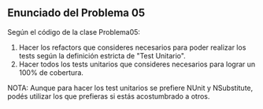 ﻿Enunciado del Problema 05
-------------------------

Según el código de la clase Problema05:

1. Hacer los refactors que consideres necesarios para poder realizar los tests según la definición estricta de "Test Unitario".
2. Hacer todos los tests unitarios que consideres necesarios para lograr un 100% de cobertura.


NOTA: Aunque para hacer los test unitarios se prefiere NUnit y NSubstitute, podés utilizar los que prefieras si estás acostumbrado a otros.
